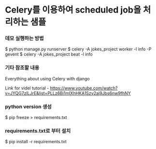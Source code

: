 # Celery를 이용하여 scheduled job을 처리하는 샘플

### 데모 실행하는 방법

$ python manage.py runserver
$ celery -A jokes_project worker -l info -P gevent
$ celery -A jokes_project beat -l info

### 기타 참조할 내용
Everything about using Celery with django

Link for videl tutorial - https://www.youtube.com/watch?v=JYQG7zlLJrE&list=PLLz6Bi1mIXhHKA1Szy2aj9Jbs6nw9fhNY


### python version 생성
$ pip freeze > requirements.txt

### requirements.txt로 부터 설치
$ pip install -r requirements.txt
